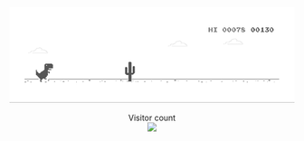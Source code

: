 <!-- ### Hi~ 👋 -->

![image](https://github.com/bat67/bat67/blob/master/dino.gif)

<p align="center">    Visitor count<br>   <img src="https://profile-counter.glitch.me/bat67/count.svg" /> </p>

